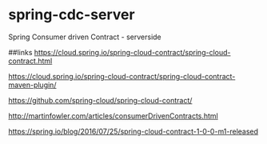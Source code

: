 # spring-cdc-server
Spring Consumer driven Contract - serverside

##links
https://cloud.spring.io/spring-cloud-contract/spring-cloud-contract.html

https://cloud.spring.io/spring-cloud-contract/spring-cloud-contract-maven-plugin/

https://github.com/spring-cloud/spring-cloud-contract/

http://martinfowler.com/articles/consumerDrivenContracts.html

https://spring.io/blog/2016/07/25/spring-cloud-contract-1-0-0-m1-released
